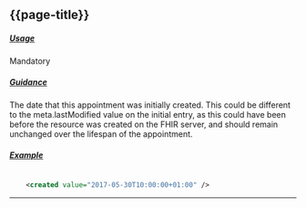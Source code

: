 ## {{page-title}}

<h5><ins>Usage</ins></h5>

<span class="mro-circle mandatory" title="Mandatory"></span> Mandatory


<h5><ins>Guidance</ins></h5>

The date that this appointment was initially created. This could be different to the meta.lastModified value on the initial entry, as this could have been before the resource was created on the FHIR server, and should remain unchanged over the lifespan of the appointment.

<h5><ins>Example</ins></h5>

```xml

    <created value="2017-05-30T10:00:00+01:00" />

```

---